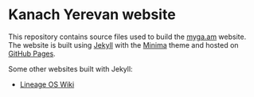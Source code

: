 # Kanach Yerevan website

This repository contains source files used to build the [myga.am](https://www.myga.am/) website.
The website is built using [Jekyll](https://jekyllrb.com/) with the [Minima](https://github.com/jekyll/minima) theme and hosted on [GitHub Pages](https://pages.github.com/).

Some other websites built with Jekyll:

- [Lineage OS Wiki](https://wiki.lineageos.org/)
